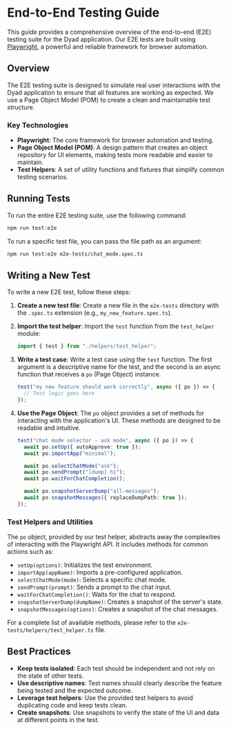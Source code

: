 # End-to-End Testing Guide

This guide provides a comprehensive overview of the end-to-end (E2E) testing suite for the Dyad application. Our E2E tests are built using [Playwright](https://playwright.dev/), a powerful and reliable framework for browser automation.

## Overview

The E2E testing suite is designed to simulate real user interactions with the Dyad application to ensure that all features are working as expected. We use a Page Object Model (POM) to create a clean and maintainable test structure.

### Key Technologies

- **Playwright**: The core framework for browser automation and testing.
- **Page Object Model (POM)**: A design pattern that creates an object repository for UI elements, making tests more readable and easier to maintain.
- **Test Helpers**: A set of utility functions and fixtures that simplify common testing scenarios.

## Running Tests

To run the entire E2E testing suite, use the following command:

```bash
npm run test:e2e
```

To run a specific test file, you can pass the file path as an argument:

```bash
npm run test:e2e e2e-tests/chat_mode.spec.ts
```

## Writing a New Test

To write a new E2E test, follow these steps:

1.  **Create a new test file**: Create a new file in the `e2e-tests` directory with the `.spec.ts` extension (e.g., `my_new_feature.spec.ts`).

2.  **Import the test helper**: Import the `test` function from the `test_helper` module:

    ```typescript
    import { test } from "./helpers/test_helper";
    ```

3.  **Write a test case**: Write a test case using the `test` function. The first argument is a descriptive name for the test, and the second is an async function that receives a `po` (Page Object) instance.

    ```typescript
    test("my new feature should work correctly", async ({ po }) => {
      // Test logic goes here
    });
    ```

4.  **Use the Page Object**: The `po` object provides a set of methods for interacting with the application's UI. These methods are designed to be readable and intuitive.

    ```typescript
    test("chat mode selector - ask mode", async ({ po }) => {
      await po.setUp({ autoApprove: true });
      await po.importApp("minimal");

      await po.selectChatMode("ask");
      await po.sendPrompt("[dump] hi");
      await po.waitForChatCompletion();

      await po.snapshotServerDump("all-messages");
      await po.snapshotMessages({ replaceDumpPath: true });
    });
    ```

### Test Helpers and Utilities

The `po` object, provided by our test helper, abstracts away the complexities of interacting with the Playwright API. It includes methods for common actions such as:

-   `setUp(options)`: Initializes the test environment.
-   `importApp(appName)`: Imports a pre-configured application.
-   `selectChatMode(mode)`: Selects a specific chat mode.
-   `sendPrompt(prompt)`: Sends a prompt to the chat input.
-   `waitForChatCompletion()`: Waits for the chat to respond.
-   `snapshotServerDump(dumpName)`: Creates a snapshot of the server's state.
-   `snapshotMessages(options)`: Creates a snapshot of the chat messages.

For a complete list of available methods, please refer to the `e2e-tests/helpers/test_helper.ts` file.

## Best Practices

-   **Keep tests isolated**: Each test should be independent and not rely on the state of other tests.
-   **Use descriptive names**: Test names should clearly describe the feature being tested and the expected outcome.
-   **Leverage test helpers**: Use the provided test helpers to avoid duplicating code and keep tests clean.
-   **Create snapshots**: Use snapshots to verify the state of the UI and data at different points in the test.
